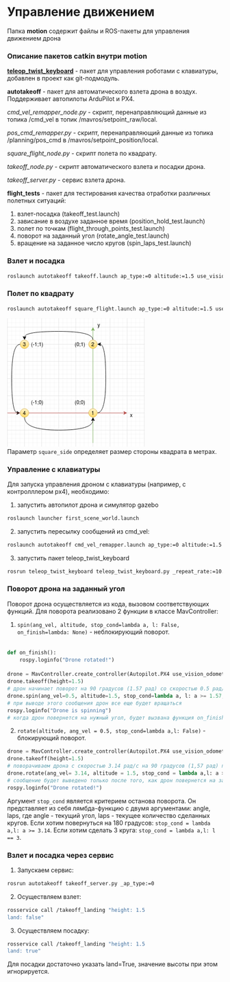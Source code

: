 # Управление движением
Папка **motion** содержит файлы и ROS-пакеты для управления движением дрона

### Описание пакетов catkin внутри motion

[**teleop_twist_keyboard**]((https://github.com/ros-teleop/teleop_twist_keyboard) ) - пакет для управления роботами с клавиатуры, добавлен в проект как git-подмодуль.  

**autotakeoff** - пакет для автоматического взлета дрона в воздух. Поддерживает автопилоты ArduPilot и PX4.  

*cmd_vel_remapper_node.py* - скрипт, перенаправляющий данные из топика /cmd_vel в топик /mavros/setpoint_raw/local.  

*pos_cmd_remapper.py* - скрипт, перенаправляющий данные из топика /planning/pos_cmd в /mavros/setpoint_position/local.  

*square_flight_node.py* - скрипт полета по квадрату.  

*takeoff_node.py* - скрипт автоматического взлета и посадки дрона.  

*takeoff_server.py* - сервис взлета дрона.  

**flight_tests** - пакет для тестирования качества отработки различных полетных ситуаций:  
1. взлет-посадка (takeoff_test.launch)  
2. зависание в воздухе заданное время (position_hold_test.launch)  
3. полет по точкам (flight_through_points_test.launch)  
4. поворот на заданный угол (rotate_angle_test.launch)  
5. вращение на заданное число кругов (spin_laps_test.launch)

### Взлет и посадка 
```bash
roslaunch autotakeoff takeoff.launch ap_type:=0 altitude:=1.5 use_vision_odometry:=0 square_side:=0.5
```  
### Полет по квадрату  
```bash
roslaunch autotakeoff square_flight.launch ap_type:=0 altitude:=1.5 use_vision_odometry:=0
```  


![](square.png)  
Параметр ```square_side``` определяет размер стороны квадрата в метрах.  
### Управление с клавиатуры  
Для запуска управления дроном с клавиатуры (например, с контролллером px4), необходимо:
1) запустить автопилот дрона и симулятор gazebo
```bash
roslaunch launcher first_scene_world.launch
```
2) запустить пересылку сообщений из cmd_vel: 
```bash
roslaunch autotakeoff cmd_vel_remapper.launch ap_type:=0 altitude:=1.5 use_vision_odometry:=0 takeoff_on_msg:=1
```  
3) запустить пакет teleop_twist_keyboard
```bash
rosrun teleop_twist_keyboard teleop_twist_keyboard.py _repeat_rate:=10.0
```

### Поворот дрона на заданный угол  
Поворот дрона осуществляется из кода, вызовом соответствующих функций. Для поворота реализовано 2 функции в классе MavController:  
1. ```spin(ang_vel, altitude, stop_cond=lambda a, l: False, on_finish=lambda: None)``` - неблокирующий поворот.

```python  

def on_finish():
    rospy.loginfo("Drone rotated!")

drone = MavController.create_controller(Autopilot.PX4 use_vision_odometry=False)  
drone.takeoff(height=1.5)
# дрон начинает поворот на 90 градусов (1.57 рад) со скоростью 0.5 рад/с
drone.spin(ang_vel=0.5, altitude=1.5, stop_cond=lambda a, l: a >= 1.57, on_finish=on_finish)
# при выводе этого сообщения дрон все еще будет вращаться
rospy.loginfo("Drone is spinning")
# когда дрон повернется на нужный угол, будет вызвана функция on_finish()
```
2. ```rotate(altitude, ang_vel = 0.5, stop_cond=lambda a,l: False)``` - блокирующий поворот. 


```python  
drone = MavController.create_controller(Autopilot.PX4 use_vision_odometry=False)  
drone.takeoff(height=1.5)
# поворачиваем дрона с скоростью 3.14 рад/с на 90 градусов (1,57 рад) против часовой стрелки (ang_vel > 0)
drone.rotate(ang_vel= 3.14, altitude = 1.5, stop_cond = lambda a,l: a >= 1.57)  
# сообщение будет выведено только после того, как дрон повернется на заданный угол
rospy.loginfo("Drone rotated!")

```

Аргумент ```stop_cond``` является критерием останова поворота. Он представляет из себя лямбда-функцию с двумя аргументами: angle, laps, где angle - текущий угол, laps - текущее количество сделанных кругов. Если хотим повернуться на 180 градусов: ```stop_cond = lambda a,l: a >= 3.14```. Если хотим сделать 3 круга: ```stop_cond = lambda a,l: l == 3```.  

### Взлет и посадка через сервис

1. Запускаем сервис:  
```bash  
rosrun autotakeoff takeoff_server.py _ap_type:=0
```  

2. Осуществляем взлет:  
```bash  
rosservice call /takeoff_landing "height: 1.5
land: false" 
```  
3. Осуществляем посадку:  
```bash  
rosservice call /takeoff_landing "height: 1.5
land: true" 
```  
Для посадки достаточно указать land=True, значение высоты при этом игнорируется.  
